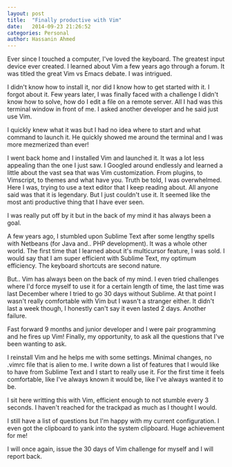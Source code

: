 ```yaml
---
layout: post
title:  "Finally productive with Vim"
date:   2014-09-23 21:26:52
categories: Personal
author: Hassanin Ahmed 
---
```


Ever since I touched a computer, I've loved the keyboard. The greatest input device ever created. I learned about Vim a few years ago through a forum. It was titled the great Vim vs Emacs debate. I was intrigued.

I didn't know how to install it, nor did I know how to get started with it. I forgot about it. Few years later, I was finally faced with a challenge I didn't know how to solve, how do I edit a file on a remote server. All I had was this terminal window in front of me. I asked another developer and he said just use Vim. 

I quickly knew what it was but I had no idea where to start and what command to launch it. He quickly showed me around the terminal and I was more mezmerized than ever!

I went back home and I installed Vim and launched it. It was a lot less appealing than the one I just saw. I Googled around endlessly and learned a little about the vast sea that was Vim customization. From plugins, to Vimscript, to themes and what have you. Truth be told, I was overwhelmed. Here I was, trying to use a text editor that I keep reading about. All anyone said was that it is legendary. But I just couldn't use it. It seemed like the most anti productive thing that I have ever seen.

I was really put off by it but in the back of my mind it has always been a goal.

A few years ago, I stumbled upon Sublime Text after some lengthy spells with Netbeans (for Java and.. PHP development). It was a whole other world. The first time that I learned about it's multicursor feature, I was sold. I would say that I am super efficient with Sublime Text, my optimum efficiency. The keyboard shortcuts are second nature.

But.. Vim has always been on the back of my mind. I even tried challenges where I'd force myself to use it for a certain length of time, the last time was last December where I tried to go 30 days without Sublime. At that point I wasn't really comfortable with Vim but I wasn't a stranger either. It didn't last a week though, I honestly can't say it even lasted 2 days. Another failure.

Fast forward 9 months and junior developer and I were pair programming and he fires up Vim! Finally, my opportunity, to ask all the questions that I've been wanting to ask. 

I reinstall Vim and he helps me with some settings. Minimal changes, no .vimrc file that is alien to me. I write down a list of features that I would like to have from Sublime Text and I start to really use it. For the first time it feels comfortable, like I've always known it would be, like I've always wanted it to be.

I sit here writting this with Vim, efficient enough to not stumble every 3 seconds. I haven't reached for the trackpad as much as I thought I would.

I still have a list of questions but I'm happy with my current configuration. I even got the clipboard to yank into the system clipboard. Huge achievement for me!

I will once again, issue the 30 days of Vim challenge for myself and I will report back.

